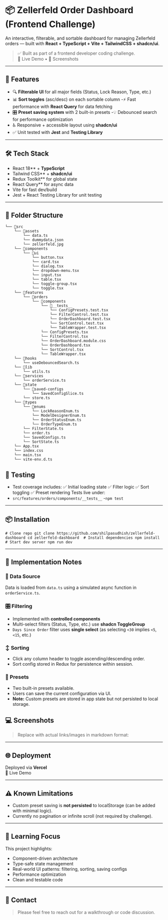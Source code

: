 # 📦 Zellerfeld Order Dashboard (Frontend Challenge)

An interactive, filterable, and sortable dashboard for managing Zellerfeld orders — built with **React + TypeScript + Vite + TailwindCSS + shadcn/ui**.

> ✅ Built as part of a frontend developer coding challenge.  
> 💼 Live Demo • 📸 Screenshots

---

## 🚀 Features

- 🔍 **Filterable UI** for all major fields (Status, Lock Reason, Type, etc.)
- 📊 **Sort toggles** (asc/desc) on each sortable column
-⚡️ Fast performance with **React Query** for data fetching
- 🎛️ **Preset saving system** with 2 built-in presets
-💡 Debounced search for performance optimization
- ♿️ Responsive + accessible layout using **shadcn/ui**
- ✅ Unit tested with **Jest** and **Testing Library**

---

## 🛠️ Tech Stack

  - React 18** + **TypeScript**
  - Tailwind CSS** + **shadcn/ui**
  - Redux Toolkit** for global state
  - React Query** for async data
  - Vite for fast dev/build
  - Jest + React Testing Library for unit testing
---

## 📁 Folder Structure

```
└── 📁src
    └── 📁assets
        └── data.ts
        └── dummydata.json
        └── zellerfeld.jpg
    └── 📁components
        └── 📁ui
            └── button.tsx
            └── card.tsx
            └── dialog.tsx
            └── dropdown-menu.tsx
            └── input.tsx
            └── table.tsx
            └── toggle-group.tsx
            └── toggle.tsx
    └── 📁features
        └── 📁orders
            └── 📁components
                └── 📁__tests__
                    └── ConfigPresets.test.tsx
                    └── FilterControl.test.tsx
                    └── OrderDashboard.test.tsx
                    └── SortControl.test.tsx
                    └── TableWrapper.test.tsx
                └── ConfigPresets.tsx
                └── FilterControl.tsx
                └── OrderDashboard.module.css
                └── OrderDashboard.tsx
                └── SortControl.tsx
                └── TableWrapper.tsx
    └── 📁hooks
        └── useDebouncedSearch.ts
    └── 📁lib
        └── utils.ts
    └── 📁services
        └── orderService.ts
    └── 📁state
        └── 📁saved-configs
            └── SavedConfigSlice.ts
        └── store.ts
    └── 📁types
        └── 📁enums
            └── LockReasonEnum.ts
            └── ModelDesignerEnum.ts
            └── OrderStatusEnum.ts
            └── OrderTypeEnum.ts
        └── FilterState.ts
        └── order.ts
        └── SavedConfigs.ts
        └── SortState.ts
    └── App.tsx
    └── index.css
    └── main.tsx
    └── vite-env.d.ts
```


## 🧪 Testing

- Test coverage includes:
 ✅ Initial loading state
 ✅ Filter logic
 ✅ Sort toggling
 ✅ Preset rendering
Tests live under:
- `src/features/orders/components/__tests__`
-`npm test`

---

## 📦 Installation

`# Clone repo git clone https://github.com/shilpasudhish/zellerfeld-dashboard cd zellerfeld-dashboard  # Install dependencies npm install  # Start dev server npm run dev`

---

## 🔧 Implementation Notes

### 🧠 Data Source

Data is loaded from `data.ts` using a simulated async function in `orderService.ts`.

### 🎛️ Filtering

- Implemented with **controlled components**
- Multi-select filters (Status, Type, etc.) use **shadcn ToggleGroup**
- `Days Since Order` filter uses **single select** (as selecting `<30` implies `<5`, `<15`, etc.)

### ↕️ Sorting

- Click any column header to toggle ascending/descending order.
- Sort config stored in Redux for persistence within session.

### 💾 Presets

- Two built-in presets available.
- Users can save the current configuration via UI.
- **Note:** Custom presets are stored in app state but not persisted to local storage.

## 💻 Screenshots

> Replace with actual links/images in markdown format:

---

## 🌐 Deployment

Deployed via **Vercel**  
🔗 Live Demo

---

## ⚠️ Known Limitations

- Custom preset saving is **not persisted** to localStorage (can be added with minimal logic).
- Currently no pagination or infinite scroll (not required by challenge).
---

## 🧠 Learning Focus

This project highlights:

- Component-driven architecture
- Type-safe state management
- Real-world UI patterns: filtering, sorting, saving configs
- Performance optimization
- Clean and testable code
---

## 🤝 Contact

> Please feel free to reach out for a walkthrough or code discussion.
